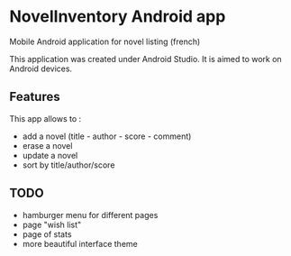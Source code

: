 # NovelInventory Android app
Mobile Android application for novel listing (french)

This application was created under Android Studio. It is aimed to work on Android devices.

## Features
This app allows to : 
- add a novel (title - author - score - comment)
- erase a novel
- update a novel
- sort by title/author/score

## TODO
- hamburger menu for different pages
- page "wish list"
- page of stats
- more beautiful interface theme

